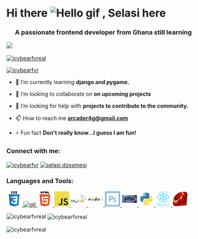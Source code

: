 # Hi there <img src="https://user-images.githubusercontent.com/1303154/88677602-1635ba80-d120-11ea-84d8-d263ba5fc3c0.gif" width="28px" alt="Hello gif"> , Selasi here
<h3 align="center">A passionate frontend developer from Ghana still learning</h3>
<div><img src="![cat-laptop](https://user-images.githubusercontent.com/110040901/193655075-5e638d5f-9b25-4605-8889-5800de259096.gif)
"></div>

<p align="left"> <a href="https://github.com/ryo-ma/github-profile-trophy"><img src="https://github-profile-trophy.vercel.app/?username=icybearfvreal" alt="icybearfvreal" /></a> </p>

<p align="left"> <a href="https://twitter.com/icybearfvr" target="blank"><img src="https://img.shields.io/twitter/follow/icybearfvr?logo=twitter&style=for-the-badge" alt="icybearfvr" /></a> </p>

- 🌱 I’m currently learning **django and pygame.**

- 👯 I’m looking to collaborate on **on upcoming projects**

- 🤝 I’m looking for help with **projects to contribute to the community.**

- 📫 How to reach me **arcader4g@gmail.com**

- ⚡ Fun fact **Don't really know...I guess I am fun!**

<h3 align="left">Connect with me:</h3>
<p align="left">
<a href="https://twitter.com/icybearfvr" target="blank"><img align="center" src="https://raw.githubusercontent.com/rahuldkjain/github-profile-readme-generator/master/src/images/icons/Social/twitter.svg" alt="icybearfvr" height="30" width="40" /></a>
<a href="https://linkedin.com/in/selasi dzeamesi" target="blank"><img align="center" src="https://raw.githubusercontent.com/rahuldkjain/github-profile-readme-generator/master/src/images/icons/Social/linked-in-alt.svg" alt="selasi dzeamesi" height="30" width="40" /></a>
</p>

<h3 align="left">Languages and Tools:</h3>
<p align="left"> <a href="https://www.w3schools.com/css/" target="_blank" rel="noreferrer"> <img src="https://raw.githubusercontent.com/devicons/devicon/master/icons/css3/css3-original-wordmark.svg" alt="css3" width="40" height="40"/> </a> <a href="https://git-scm.com/" target="_blank" rel="noreferrer"> <img src="https://www.vectorlogo.zone/logos/git-scm/git-scm-icon.svg" alt="git" width="40" height="40"/> </a> <a href="https://www.w3.org/html/" target="_blank" rel="noreferrer"> <img src="https://raw.githubusercontent.com/devicons/devicon/master/icons/html5/html5-original-wordmark.svg" alt="html5" width="40" height="40"/> </a> <a href="https://developer.mozilla.org/en-US/docs/Web/JavaScript" target="_blank" rel="noreferrer"> <img src="https://raw.githubusercontent.com/devicons/devicon/master/icons/javascript/javascript-original.svg" alt="javascript" width="40" height="40"/> </a> <a href="https://www.mysql.com/" target="_blank" rel="noreferrer"> <img src="https://raw.githubusercontent.com/devicons/devicon/master/icons/mysql/mysql-original-wordmark.svg" alt="mysql" width="40" height="40"/> </a> <a href="https://nodejs.org" target="_blank" rel="noreferrer"> <img src="https://raw.githubusercontent.com/devicons/devicon/master/icons/nodejs/nodejs-original-wordmark.svg" alt="nodejs" width="40" height="40"/> </a> <a href="https://www.photoshop.com/en" target="_blank" rel="noreferrer"> <img src="https://raw.githubusercontent.com/devicons/devicon/master/icons/photoshop/photoshop-line.svg" alt="photoshop" width="40" height="40"/> </a> <a href="https://www.php.net" target="_blank" rel="noreferrer"> <img src="https://raw.githubusercontent.com/devicons/devicon/master/icons/php/php-original.svg" alt="php" width="40" height="40"/> </a> <a href="https://www.python.org" target="_blank" rel="noreferrer"> <img src="https://raw.githubusercontent.com/devicons/devicon/master/icons/python/python-original.svg" alt="python" width="40" height="40"/> </a> <a href="https://reactjs.org/" target="_blank" rel="noreferrer"> <img src="https://raw.githubusercontent.com/devicons/devicon/master/icons/react/react-original-wordmark.svg" alt="react" width="40" height="40"/> </a> <a href="https://www.ruby-lang.org/en/" target="_blank" rel="noreferrer"> <img src="https://raw.githubusercontent.com/devicons/devicon/master/icons/ruby/ruby-original.svg" alt="ruby" width="40" height="40"/> </a> </p>

<p><img align="left" src="https://github-readme-stats.vercel.app/api/top-langs?username=icybearfvreal&show_icons=true&locale=en&layout=compact" alt="icybearfvreal" /></p>

<p>&nbsp;<img align="center" src="https://github-readme-stats.vercel.app/api?username=icybearfvreal&show_icons=true&locale=en" alt="icybearfvreal" /></p>

<p><img align="center" src="https://github-readme-streak-stats.herokuapp.com/?user=icybearfvreal&" alt="icybearfvreal" /></p>
